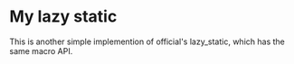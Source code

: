 # My lazy static
This is another simple implemention of official's lazy_static, which has the same macro API.